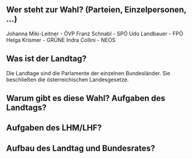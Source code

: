 ## Wer steht zur Wahl? (Parteien, Einzelpersonen, ...)
Johanna Miki-Leitner - ÖVP
Franz Schnabl - SPÖ
Udo Landbauer - FPÖ
Helga Krismer - GRÜNE
Indra Collini - NEOS
## Was ist der Landtag?
Die Landtage sind die Parlamente der einzelnen Bundesländer. Sie beschließen die österreichischen Landesgesetze.
## Warum gibt es diese Wahl? Aufgaben des Landtags?
## Aufgaben des LHM/LHF?
## Aufbau des Landtag und Bundesrates?